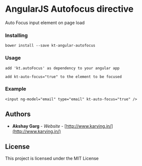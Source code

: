 # AngularJS Autofocus directive

Auto Focus input element on page load

### Installing

```
bower install --save kt-angular-autofocus
```

### Usage

```
add 'kt.autoFocus' as dependency to your angular app
```

```
add kt-auto-focus="true" to the element to be focused
```

### Example

```
<input ng-model="email" type="email" kt-auto-focus="true" />
```

## Authors

* **Akshay Garg** - *Website* - [http://www.karving.in/](http://www.karving.in/)

## License

This project is licensed under the MIT License
